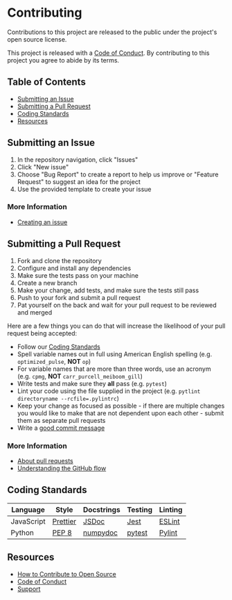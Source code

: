 # Contributing

Contributions to this project are released to the public under the project's open source license.

This project is released with a [Code of Conduct](CODE_OF_CONDUCT.md). By contributing to this project you agree to abide by its terms.

## Table of Contents

- [Submitting an Issue](#submitting-an-issue)
- [Submitting a Pull Request](#submitting-a-pull-request)
- [Coding Standards](#coding-standards)
- [Resources](#resources)

## Submitting an Issue

1. In the repository navigation, click "Issues"
1. Click "New issue"
1. Choose "Bug Report" to create a report to help us improve or "Feature Request" to suggest an idea for the project
1. Use the provided template to create your issue

### More Information

- [Creating an issue](https://help.github.com/en/articles/creating-an-issue)

## Submitting a Pull Request

1. Fork and clone the repository
1. Configure and install any dependencies
1. Make sure the tests pass on your machine
1. Create a new branch
1. Make your change, add tests, and make sure the tests still pass
1. Push to your fork and submit a pull request
1. Pat yourself on the back and wait for your pull request to be reviewed and merged

Here are a few things you can do that will increase the likelihood of your pull request being accepted:

- Follow our [Coding Standards](#coding-standards)
- Spell variable names out in full using American English spelling (e.g. `optimized_pulse`, **NOT** `op`)
- For variable names that are more than three words, use an acronym (e.g. `cpmg`, **NOT** `carr_purcell_meiboom_gill`)
- Write tests and make sure they **all** pass (e.g. `pytest`)
- Lint your code using the file supplied in the project (e.g. `pytlint directoryname --rcfile=.pylintrc`)
- Keep your change as focused as possible - if there are multiple changes you would like to make that are not dependent upon each other - submit them as separate pull requests
- Write a [good commit message](http://tbaggery.com/2008/04/19/a-note-about-git-commit-messages.html)

### More Information

- [About pull requests](https://help.github.com/en/articles/about-pull-requests)
- [Understanding the GitHub flow](https://guides.github.com/introduction/flow/)

## Coding Standards

| Language   | Style                                              | Docstrings                                                        | Testing                       | Linting                           |
|------------|----------------------------------------------------|-------------------------------------------------------------------|-------------------------------|-----------------------------------|
| JavaScript | [Prettier](https://prettier.io/)                   | [JSDoc](http://usejsdoc.org/)                                     | [Jest](https://jestjs.io/)    | [ESLint](https://eslint.org/)     |
| Python     | [PEP 8](https://www.python.org/dev/peps/pep-0008/) | [numpydoc](https://numpydoc.readthedocs.io/en/latest/format.html) | [pytest](https://pytest.org/) | [Pylint](https://www.pylint.org/) |

## Resources

- [How to Contribute to Open Source](https://opensource.guide/how-to-contribute/)
- [Code of Conduct](CODE_OF_CONDUCT.md)
- [Support](SUPPORT.md)
